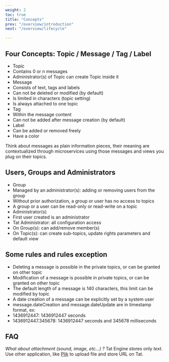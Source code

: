 ```yaml
---
weight: 2
toc: true
title: "Concepts"
prev: "/overview/introduction"
next: "/overview/lifecycle"

---
```



## Four Concepts: Topic / Message / Tag / Label

* Topic
 * Contains 0 or n messages
 * Administrator(s) of Topic can create Topic inside it
* Message
 * Consists of text, tags and labels
 * Can not be deleted or modified (by default)
 * Is limited in characters (topic setting)
 * Is always attached to one topic
* Tag
 * Within the message content
 * Can not be added after message creation (by default)
* Label
 * Can be added or removed freely
 * Have a color


Think about messages as plain information pieces, their meaning are contextualized through microservices using those messages and views you plug on their topics.

## Users, Groups and Administrators

* Group
 * Managed by an administrator(s): adding or removing users from the group
 * Without prior authorization, a group or user has no access to topics
 * A group or a user can be read-only or read-write on a topic
* Administrator(s)
 * First user created is an administrator
 * Tat Administrator: all configuration access
 * On Group(s): can add/remove member(s)
 * On Topic(s): can create sub-topics, update rights parameters and default view

## Some rules and rules exception
* Deleting a message is possible in the private topics, or can be granted on other topic
* Modification of a message is possible in private topics, or can be granted on other topic
* The default length of a message is 140 characters, this limit can be modified by topic
* A date creation of a message can be explicitly set by a system user
* message.dateCreation and message.dateUpdate are in timestamp format, ex:
 * 1436912447: 1436912447 seconds
 * 1436912447.345678: 1436912447 seconds and 345678 milliseconds

## FAQ
*What about attachment (sound, image, etc...) ?*
Tat Engine stores only *text*. Use other application, like [Plik](https://github.com/root-gg/plik)
to upload file and store URL on Tat.
